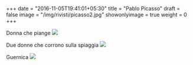 +++
date = "2016-11-05T19:41:01+05:30"
title = "Pablo Picasso"
draft = false
image = "/img/rivisti/picasso2.jpg"
showonlyimage = true
weight = 0
+++

<!--more-->
Donna che piange
![](/img/rivisti/picasso2.jpg)

Due donne che corrono sulla spiaggia
![](/img/rivisti/picasso.jpg)

Guernica
![](/img/rivisti/picasso3.jpg)
